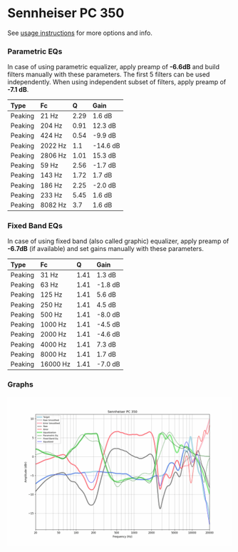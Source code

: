 # Sennheiser PC 350
See [usage instructions](https://github.com/jaakkopasanen/AutoEq#usage) for more options and info.

### Parametric EQs
In case of using parametric equalizer, apply preamp of **-6.6dB** and build filters manually
with these parameters. The first 5 filters can be used independently.
When using independent subset of filters, apply preamp of **-7.1 dB**.

| Type    | Fc      |    Q | Gain     |
|:--------|:--------|:-----|:---------|
| Peaking | 21 Hz   | 2.29 | 1.6 dB   |
| Peaking | 204 Hz  | 0.91 | 12.3 dB  |
| Peaking | 424 Hz  | 0.54 | -9.9 dB  |
| Peaking | 2022 Hz | 1.1  | -14.6 dB |
| Peaking | 2806 Hz | 1.01 | 15.3 dB  |
| Peaking | 59 Hz   | 2.56 | -1.7 dB  |
| Peaking | 143 Hz  | 1.72 | 1.7 dB   |
| Peaking | 186 Hz  | 2.25 | -2.0 dB  |
| Peaking | 233 Hz  | 5.45 | 1.6 dB   |
| Peaking | 8082 Hz | 3.7  | 1.6 dB   |

### Fixed Band EQs
In case of using fixed band (also called graphic) equalizer, apply preamp of **-6.7dB**
(if available) and set gains manually with these parameters.

| Type    | Fc       |    Q | Gain    |
|:--------|:---------|:-----|:--------|
| Peaking | 31 Hz    | 1.41 | 1.3 dB  |
| Peaking | 63 Hz    | 1.41 | -1.8 dB |
| Peaking | 125 Hz   | 1.41 | 5.6 dB  |
| Peaking | 250 Hz   | 1.41 | 4.5 dB  |
| Peaking | 500 Hz   | 1.41 | -8.0 dB |
| Peaking | 1000 Hz  | 1.41 | -4.5 dB |
| Peaking | 2000 Hz  | 1.41 | -4.6 dB |
| Peaking | 4000 Hz  | 1.41 | 7.3 dB  |
| Peaking | 8000 Hz  | 1.41 | 1.7 dB  |
| Peaking | 16000 Hz | 1.41 | -7.0 dB |

### Graphs
![](./Sennheiser%20PC%20350.png)